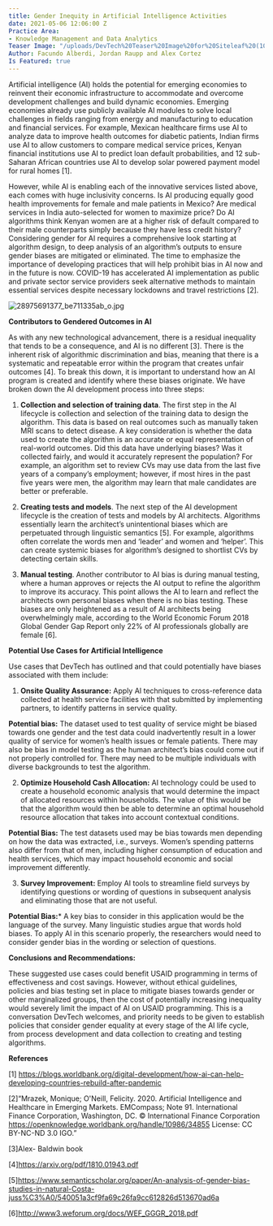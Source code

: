 ```yaml
---
title: Gender Inequity in Artificial Intelligence Activities
date: 2021-05-06 12:06:00 Z
Practice Area:
- Knowledge Management and Data Analytics
Teaser Image: "/uploads/DevTech%20Teaser%20Image%20for%20Siteleaf%20(10).png"
Author: Facundo Alberdi, Jordan Raupp and Alex Cortez
Is Featured: true
---
```


Artificial intelligence (AI) holds the potential for emerging economies to reinvent their economic infrastructure to accommodate and overcome development challenges and build dynamic economies. Emerging economies already use publicly available AI modules to solve local challenges in fields ranging from energy and manufacturing to education and financial services. For example, Mexican healthcare firms use AI to analyze data to improve health outcomes for diabetic patients, Indian firms use AI to allow customers to compare medical service prices, Kenyan financial institutions use AI to predict loan default probabilities, and 12 sub-Saharan African countries use AI to develop solar powered payment model for rural homes [1].

However, while AI is enabling each of the innovative services listed above, each comes with huge inclusivity concerns. Is AI producing equally good health improvements for female and male patients in Mexico? Are medical services in India auto-selected for women to maximize price? Do AI algorithms think Kenyan women are at a higher risk of default compared to their male counterparts simply because they have less credit history? Considering gender for AI requires a comprehensive look starting at algorithm design, to deep analysis of an algorithm’s outputs to ensure gender biases are mitigated or eliminated. The time to emphasize the importance of developing practices that will help prohibit bias in AI now and in the future is now. COVID-19 has accelerated AI implementation as public and private sector service providers seek alternative methods to maintain essential services despite necessary lockdowns and travel restrictions [2].

![28975691377_be711335ab_o.jpg](/uploads/28975691377_be711335ab_o.jpg)

**Contributors to Gendered Outcomes in AI**

As with any new technological advancement, there is a residual inequality that tends to be a consequence, and AI is no different [3]. There is the inherent risk of algorithmic discrimination and bias, meaning that there is a systematic and repeatable error within the program that creates unfair outcomes [4]. To break this down, it is important to understand how an AI program is created and identify where these biases originate. We have broken down the AI development process into three steps:
1. **Collection and selection of training data**. The first step in the AI lifecycle is collection and selection of the training data to design the algorithm. This data is based on real outcomes such as manually taken MRI scans to detect disease. A key consideration is whether the data used to create the algorithm is an accurate or equal representation of real-world outcomes. Did this data have underlying biases? Was it collected fairly, and would it accurately represent the population? For example, an algorithm set to review CVs may use data from the last five years of a company’s employment; however, if most hires in the past five years were men, the algorithm may learn that male candidates are better or preferable.

2. **Creating tests and models**. The next step of the AI development lifecycle is the creation of tests and models by AI architects. Algorithms essentially learn the architect’s unintentional biases which are perpetuated through linguistic semantics [5]. For example, algorithms often correlate the words men and ‘leader’ and women and ‘helper’. This can create systemic biases for algorithm’s designed to shortlist CVs by detecting certain skills.

3. **Manual testing**. Another contributor to AI bias is during manual testing, where a human approves or rejects the AI output to refine the algorithm to improve its accuracy. This point allows the AI to learn and reflect the architects own personal biases when there is no bias testing. These biases are only heightened as a result of AI architects being overwhelmingly male, according to the World Economic Forum 2018 Global Gender Gap Report only 22% of AI professionals globally are female [6].


**Potential Use Cases for Artificial Intelligence**

Use cases that DevTech has outlined and that could potentially have biases associated with them include:

1. **Onsite Quality Assurance:** Apply AI techniques to cross-reference data collected at health service facilities with that submitted by implementing partners, to identify patterns in service quality.

**Potential bias:** The dataset used to test quality of service might be biased towards one gender and the test data could inadvertently result in a lower quality of service for women’s health issues or female patients. There may also be bias in model testing as the human architect’s bias could come out if not properly controlled for. There may need to be multiple individuals with diverse backgrounds to test the algorithm.

2. **Optimize Household Cash Allocation:** AI technology could be used to create a household economic analysis that would determine the impact of allocated resources within households. The value of this would be that the algorithm would then be able to determine an optimal household resource allocation that takes into account contextual conditions.

**Potential Bias:** The test datasets used may be bias towards men depending on how the data was extracted, i.e., surveys. Women’s spending patterns also differ from that of men, including higher consumption of education and health services, which may impact household economic and social improvement differently.

3. **Survey Improvement:** Employ AI tools to streamline field surveys by identifying questions or wording of questions in subsequent analysis and eliminating those that are not useful.

**Potential Bias:***  A key bias to consider in this application would be the language of the survey. Many linguistic studies argue that words hold biases. To apply AI in this scenario properly, the researchers would need to consider gender bias in the wording or selection of questions.


**Conclusions and Recommendations:**

These suggested use cases could benefit USAID programming in terms of effectiveness and cost savings. However, without ethical guidelines, policies and bias testing set in place to mitigate biases towards gender or other marginalized groups, then the cost of potentially increasing inequality would severely limit the impact of AI on USAID programming. This is a conversation DevTech welcomes, and priority needs to be given to establish policies that consider gender equality at every stage of the AI life cycle, from process development and data collection to creating and testing algorithms.




**References**


[1] https://blogs.worldbank.org/digital-development/how-ai-can-help-developing-countries-rebuild-after-pandemic

[2]“Mrazek, Monique; O'Neill, Felicity. 2020. Artificial Intelligence and Healthcare in Emerging Markets. EMCompass; Note 91. International Finance Corporation, Washington, DC. © International Finance Corporation https://openknowledge.worldbank.org/handle/10986/34855 License: CC BY-NC-ND 3.0 IGO.”

[3]Alex- Baldwin book

[4]https://arxiv.org/pdf/1810.01943.pdf

[5]https://www.semanticscholar.org/paper/An-analysis-of-gender-bias-studies-in-natural-Costa-juss%C3%A0/540051a3cf9fa69c26fa9cc612826d513670ad6a

[6]http://www3.weforum.org/docs/WEF_GGGR_2018.pdf




